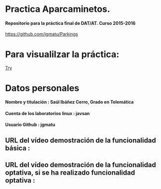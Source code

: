 # Practica Aparcaminetos.

#### Repositorio para la práctica final de DAT/AT. Curso 2015-2016

https://github.com/jgmatu/Parkings

# Para visualilzar la práctica:

[Try](https://jgmatu.github.io/Parkings/)


# Datos personales  

#### Nombre y titulación : Saúl Ibáñez Cerro, Grado en Telemática

#### Cuenta de los laboratorios linux : javsan

#### Usuario Github : jgmatu



## URL del vídeo demostración de la funcionalidad básica :

## URL del vídeo demostración de la funcionalidad optativa, si se ha realizado funcionalidad optativa :

